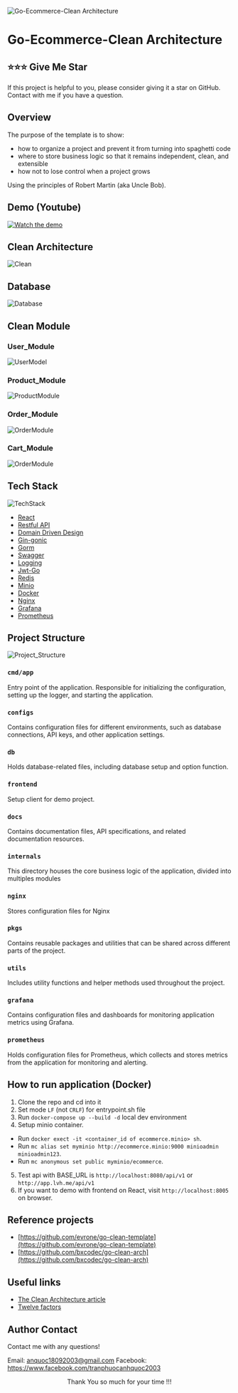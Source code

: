 ![Go-Ecommerce-Clean Architecture](docs/static/main.excalidraw.svg)

# Go-Ecommerce-Clean Architecture

## ⭐⭐⭐ Give Me Star

If this project is helpful to you, please consider giving it a star on GitHub. Contact with me if you have a question. 

## Overview

The purpose of the template is to show:

- how to organize a project and prevent it from turning into spaghetti code
- where to store business logic so that it remains independent, clean, and extensible
- how not to lose control when a project grows

Using the principles of Robert Martin (aka Uncle Bob).

## Demo (Youtube)

[![Watch the demo](docs/static/screeen.png)](https://www.youtube.com/watch?v=ZjRNu9VYYfw)



## Clean Architecture
![Clean](docs/static/clean.excalidraw.svg)

## Database
![Database](docs/static/database.png)

## Clean Module
### User_Module
![UserModel](docs/static/user_module.excalidraw.svg)

### Product_Module
![ProductModule](docs/static/product_module.excalidraw.svg)

### Order_Module
![OrderModule](docs/static/order_module.excalidraw.svg)

### Cart_Module
![OrderModule](docs/static/cart_module.excalidraw.svg)

## Tech Stack
![TechStack](docs/static/techstack.excalidraw.svg)
- [React](https://react.dev)
- [Restful API](https://docs.github.com/en/rest?apiVersion=2022-11-28)
- [Domain Driven Design](https://flowframework.readthedocs.io/en/stable/TheDefinitiveGuide/PartI/ConceptsOfModernProgramming.html)
- [Gin-gonic](https://github.com/gin-gonic/gin)
- [Gorm](https://github.com/go-gorm/gorm)
- [Swagger](https://github.com/swagger-api)
- [Logging](https://github.com/uber-go/zap)
- [Jwt-Go](https://github.com/golang-jwt/jwt)
- [Redis](https://github.com/redis/go-redis)
- [Minio](https://github.com/minio/minio-go)
- [Docker](https://www.docker.com/)
- [Nginx](https://nginx.org/)
- [Grafana](https://grafana.com/docs/grafana-cloud/monitor-infrastructure/integrations/integration-reference/integration-golang/)
- [Prometheus](https://github.com/prometheus/client_golang)

## Project Structure
![Project_Structure](docs/static/project_structure.excalidraw.svg)

### `cmd/app`

Entry point of the application. Responsible for initializing the configuration, setting up the logger, and starting the application.

### `configs`

Contains configuration files for different environments, such as database connections, API keys, and other application settings.

### `db`

Holds database-related files, including database setup and option function.

### `frontend`

Setup client for demo project.

### `docs`

Contains documentation files, API specifications, and related documentation resources.

### `internals`

This directory houses the core business logic of the application, divided into multiples modules

### `nginx`

Stores configuration files for Nginx

### `pkgs`

Contains reusable packages and utilities that can be shared across different parts of the project.

### `utils`

Includes utility functions and helper methods used throughout the project.

### `grafana`

Contains configuration files and dashboards for monitoring application metrics using Grafana.

### `prometheus`

Holds configuration files for Prometheus, which collects and stores metrics from the application for monitoring and alerting.

## How to run application (Docker)
1. Clone the repo and cd into it
2. Set mode `LF` (not `CRLF`) for entrypoint.sh file  
3. Run `docker-compose up --build -d` local dev environment
4. Setup minio container.
- Run `docker exect -it <container_id of ecommerce.minio> sh`.
- Run `mc alias set myminio http://ecommerce.minio:9000 minioadmin minioadmin123`.
- Run `mc anonymous set public myminio/ecommerce`.
5. Test api with BASE_URL is `http://localhost:8080/api/v1` or `http://app.lvh.me/api/v1`
6. If you want to demo with frontend on React, visit `http://localhost:8005` on browser.

## Reference projects

- [https://github.com/evrone/go-clean-template](https://github.com/evrone/go-clean-template)
- [https://github.com/bxcodec/go-clean-arch](https://github.com/bxcodec/go-clean-arch)

## Useful links

- [The Clean Architecture article](https://blog.cleancoder.com/uncle-bob/2012/08/13/the-clean-architecture.html)
- [Twelve factors](https://12factor.net/ru/)


## Author Contact

Contact me with any questions!<br>

Email: anquoc18092003@gmail.com
Facebook: https://www.facebook.com/tranphuocanhquoc2003

<p style="text-align:center">Thank You so much for your time !!!</p>